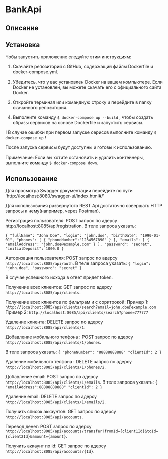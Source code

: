 # BankApi

## Описание


## Установка
Чобы запустить приложение следуйте этим инструкциям:

1. Скачайте репозиторий с GitHub, содержащий файлы Dockerfile и docker-compose.yml.

2. Убедитесь, что у вас установлен Docker на вашем компьютере. Если Docker не установлен, вы можете скачать его с официального сайта Docker.

3. Откройте терминал или командную строку и перейдите в папку скачанного репозитория.

4. Выполните команду `$ docker-compose up --build` , чтобы создать образы сервисов на основе Dockerfile и запустить сервисы.

! В случае ошибки при первом запуске серисов выполните команду `$ docker-compose up` !

После запуска сервисы будут доступны и готовы к использованию.


Примечание: Если вы хотите остановить и удалить контейнеры, выполните команду `$ docker-compose down`.


## Использование

Для просмотра Swagger документации перейдите по пути 'http://localhost:8080/swagger-ui/index.html#/'

Для использования развернутого REST Api достаточно совершать HTTP запросы к нему(например, через Postman).

Регистрация пользователя: POST запрос по адерсу http://localhost:8085/api/registration. В теле запроса указать:

`
{
  "fullName": "John Doe",
  "login": "john.doe",
  "birthDate": "1990-01-01",
  "phones": [
    {
      "phoneNumber":"1234567890"
    }
  ],
  "emails": [
    {
      "emailAddress": "john.doe@example.com"
    }
  ],
  "password": "secret",
  "initialDeposit": 1000.0
}
`

Авторизация пользователя: POST запрос по адерсу `http://localhost:8085/api/auth`. В теле запроса указать:
`{
  "login": "john.doe",
  "password": "secret"
}
`

В случае успешного исхода в ответ придет token.

Получение всех клиентов: GET запрос по адерсу `http://localhost:8085/api/clients`.

Получение всех клиентов по фильтрам и с соритрокой:
	Пример 1: `http://localhost:8085/api/clients/search?email=john.doe@example.com`
	Пример 2: `http://localhost:8085/api/clients/search?phone=777777`


Удаление клиента: DELETE запрос по адерсу `http://localhost:8085/api/clients/1`.


Добавление мобильного телфона :  POST запрос по адерсу `http://localhost:8085/api/clients/1/phones`.

В теле запроса указать:
`
{
  "phoneNumber": "88888888888"
  "clientId": 2
  }
`


Удаление мобильного телфона :  DELETE запрос по адерсу `http://localhost:8085/api/clients/1/phones/2`.


Добавление email:  POST запрос по адерсу `http://localhost:8085/api/clients/1/emails`.
В теле запроса указать:
`
{
  "emailAddress":88888888888"
  "clientId": 2
  }
`


Удаление email:  DELETE запрос по адерсу `http://localhost:8085/api/clients/1/emails/2`.


Получить список аккаунтов: GET запрос по адерсу `http://localhost:8085/api/accounts`.


Перевод денег: POST запрос по адерсу `http://localhost:8085/api/accounts/transfer?fromId={client1Id}&toId={client2Id}&amount={amount}`.


Получить аккаунт по id: GET запрос по адерсу `http://localhost:8085/api/accounts/{Id}`.


